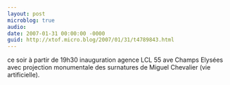 ```yaml
---
layout: post
microblog: true
audio: 
date: 2007-01-31 00:00:00 -0000
guid: http://xtof.micro.blog/2007/01/31/t4789843.html
---
```

ce soir à partir de 19h30 inauguration agence LCL 55 ave Champs Elysées avec projection monumentale des surnatures de Miguel Chevalier (vie artificielle).
